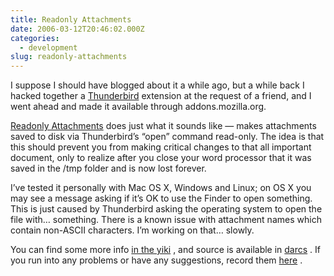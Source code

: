 ```yaml
---
title: Readonly Attachments
date: 2006-03-12T20:46:02.000Z
categories:
  - development
slug: readonly-attachments
---
```

I suppose I should have blogged about it a while ago, but a while back I hacked together a [Thunderbird][1]  extension at the request of a friend, and I went ahead and made it available through addons.mozilla.org.

[Readonly Attachments][2]  does just what it sounds like — makes attachments saved to disk via Thunderbird’s “open” command read-only. The idea is that this should prevent you from making critical changes to that all important document, only to realize after you close your word processor that it was saved in the /tmp folder and is now lost forever.

I’ve tested it personally with Mac OS X, Windows and Linux; on OS X you may see a message asking if it’s OK to use the Finder to open something. This is just caused by Thunderbird asking the operating system to open the file with… something. There is a known issue with attachment names which contain non-ASCII characters. I’m working on that… slowly.

You can find some more info [in the yiki][3] , and source is available in [darcs][4] . If you run into any problems or have any suggestions, record them [here][5] .



 [1]: http://www.mozilla.com/thunderbird/
 [2]: https://addons.mozilla.org/extensions/moreinfo.php?id=1846&application=thunderbird
 [3]: http://yergler.net/yiki/ReadonlyAttachments
 [4]: http://darcs.yergler.net/?r=ro_attach;a=summary
 [5]: http://yergler.net/yiki/RA_Known_Issues
